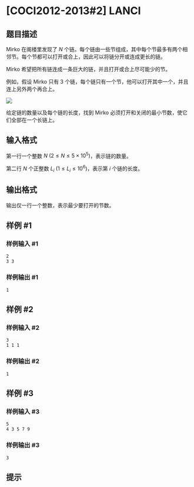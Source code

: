 # [COCI2012-2013#2] LANCI

## 题目描述

Mirko 在阁楼里发现了 $N$ 个链。每个链由一些节组成，其中每个节最多有两个相邻节。每个节都可以打开或合上，因此可以将链分开或连成更长的链。

Mirko 希望把所有链连成一条巨大的链，并且打开或合上尽可能少的节。

例如，假设 Mirko 只有 $3$ 个链，每个链只有一个节，他可以打开其中一个，并且连上另外两个再合上。

![](https://cdn.luogu.com.cn/upload/image_hosting/he62ksg3.png)

给定链的数量以及每个链的长度，找到 Mirko 必须打开和关闭的最小节数，使它们全部在一个长链上。

## 输入格式

第一行一个整数 $N\ (2\le N\le 5\times 10^5)$，表示链的数量。

第二行 $N$ 个正整数 $L_i\ (1\le L_i\le 10^6)$，表示第 $i$ 个链的长度。

## 输出格式

输出仅一行一个整数，表示最少要打开的节数。

## 样例 #1

### 样例输入 #1
```
2
3 3
```

### 样例输出 #1

```
1
```

## 样例 #2

### 样例输入 #2
```
3
1 1 1
```

### 样例输出 #2

```
1
```

## 样例 #3

### 样例输入 #3
```
5
4 3 5 7 9
```

### 样例输出 #3

```
3
```

## 提示


